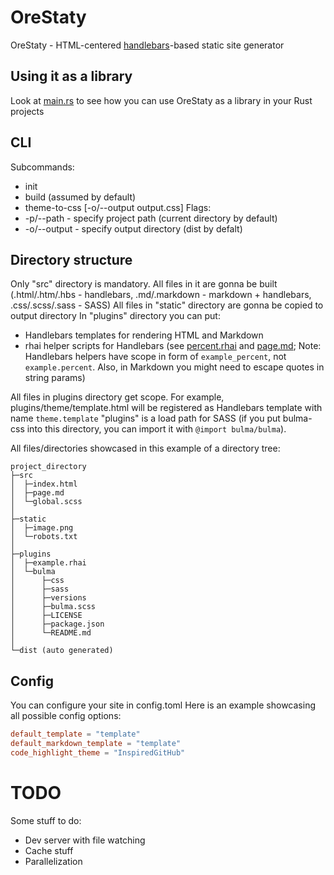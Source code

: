 # OreStaty
OreStaty - HTML-centered [handlebars](https://crates.io/crates/handlebars)-based static site generator

## Using it as a library
Look at [main.rs](https://github.com/InfiniteCoder01/orestaty/blob/master/src/main.rs) to see how you can use OreStaty as a library in your Rust projects

## CLI
Subcommands:
* init
* build (assumed by default)
* theme-to-css <theme> [-o/--output output.css]
Flags:
* -p/--path - specify project path (current directory by default)
* -o/--output - specify output directory (dist by defalt)

## Directory structure
Only "src" directory is mandatory. All files in it are gonna be built (.html/.htm/.hbs - handlebars, .md/.markdown - markdown + handlebars, .css/.scss/.sass - SASS)
All files in "static" directory are gonna be copied to output directory
In "plugins" directory you can put:
* Handlebars templates for rendering HTML and Markdown
* rhai helper scripts for Handlebars
(see [percent.rhai](https://github.com/InfiniteCoder01/orestaty/blob/master/example/plugins/example/percent.rhai) and
[page.md](https://github.com/InfiniteCoder01/orestaty/blob/master/example/src/page.md); Note: Handlebars helpers have scope in
form of `example_percent`, not `example.percent`. Also, in Markdown you might need to escape quotes in string params)

All files in plugins directory get scope. For example, plugins/theme/template.html will be registered as Handlebars template with name `theme.template`
"plugins" is a load path for SASS (if you put bulma-css into this directory, you can import it with `@import bulma/bulma`).

All files/directories showcased in this example of a directory tree:
```
project_directory
├─src
│  ├─index.html
│  ├─page.md
│  └─global.scss
│
├─static
│  ├─image.png
│  └─robots.txt
│
├─plugins
│  ├─example.rhai
│  └─bulma
│      ├─css
│      ├─sass
│      ├─versions
│      ├─bulma.scss
│      ├─LICENSE
│      ├─package.json
│      └─README.md
│
└─dist (auto generated)
```

## Config
You can configure your site in config.toml
Here is an example showcasing all possible config options:
```toml
default_template = "template"
default_markdown_template = "template"
code_highlight_theme = "InspiredGitHub"
```

# TODO
Some stuff to do:
- Dev server with file watching
- Cache stuff
- Parallelization
